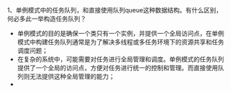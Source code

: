 1、单例模式中的任务队列，和直接使用队列queue这种数据结构。有什么区别，何必多此一举构造任务队列？

- 单例模式的目的是确保一个类只有一个实例，并提供一个全局访问点，在单例模式中构建任务队列通常是为了解决多线程或多任务环境下的资源共享和任务调度问题；
- 在复杂的系统中，可能需要对任务进行全局管理和调度。单例模式的任务队列提供了一个全局的访问点，方便对任务进行统一的控制和管理。而直接使用队列则无法提供这种全局管理的能力；
-
